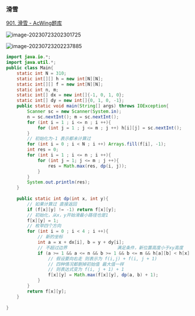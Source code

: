 ### 滑雪

[901. 滑雪 - AcWing题库](https://www.acwing.com/problem/content/903/)

![image-20230723202301725](C:\Users\23694\AppData\Roaming\Typora\typora-user-images\image-20230723202301725.png)



![image-20230723202237885](C:\Users\23694\AppData\Roaming\Typora\typora-user-images\image-20230723202237885.png)

```java
import java.io.*;
import java.util.*;
public class Main{
    static int N = 310;
    static int[][] h = new int[N][N];
    static int[][] f = new int[N][N];
    static int n, m;
    static int[] dx = new int[]{-1, 0, 1, 0};
    static int[] dy = new int[]{0, 1, 0, -1};
    public static void main(String[] args) throws IOException{
        Scanner sc = new Scanner(System.in);
        n = sc.nextInt(); m = sc.nextInt();
        for (int i = 1 ; i <= n ; i ++){
            for (int j = 1 ; j <= m ; j ++) h[i][j] = sc.nextInt();
        }
        // 初始化为-1 表示都未计算过
        for (int i = 0 ; i < N ; i ++) Arrays.fill(f[i], -1);
        int res = 0;
        for (int i = 1 ; i <= n ; i ++){
            for (int j = 1; j <= m ; j ++){
                res = Math.max(res, dp(i, j));
            }
        }
        System.out.println(res);
    }
    
    public static int dp(int x, int y){
        // 如果计算过 直接返回
        if (f[x][y] != -1) return f[x][y];
        // 初始化，从x，y开始滑最小路径也是1
        f[x][y] = 1;
        // 枚举四个方向
        for (int i = 0 ; i < 4 ; i ++){
            // 新的坐标
            int a = x + dx[i], b = y + dy[i];
            // 不超过边界                   满足条件，新位置高度小于xy高度
            if (a >= 1 && a <= n && b >= 1 && b <= m && h[a][b] < h[x][y]){
                // 假设要向右走 则表示为 f(i,j) + f(i, j + 1)
                // 四种情况都删掉初始值 最大值一样
                // 则表达式变为 f(i, j + 1) + 1
                f[x][y] = Math.max(f[x][y], dp(a, b) + 1);
            }
        }
        return f[x][y];
    }
    
}
```

